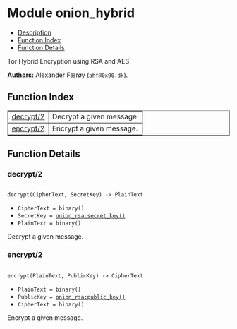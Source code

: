

# Module onion_hybrid #
* [Description](#description)
* [Function Index](#index)
* [Function Details](#functions)

Tor Hybrid Encryption using RSA and AES.

__Authors:__ Alexander Færøy ([`ahf@0x90.dk`](mailto:ahf@0x90.dk)).

<a name="index"></a>

## Function Index ##


<table width="100%" border="1" cellspacing="0" cellpadding="2" summary="function index"><tr><td valign="top"><a href="#decrypt-2">decrypt/2</a></td><td>Decrypt a given message.</td></tr><tr><td valign="top"><a href="#encrypt-2">encrypt/2</a></td><td>Encrypt a given message.</td></tr></table>


<a name="functions"></a>

## Function Details ##

<a name="decrypt-2"></a>

### decrypt/2 ###

<pre><code>
decrypt(CipherText, SecretKey) -&gt; PlainText
</code></pre>

<ul class="definitions"><li><code>CipherText = binary()</code></li><li><code>SecretKey = <a href="onion_rsa.md#type-secret_key">onion_rsa:secret_key()</a></code></li><li><code>PlainText = binary()</code></li></ul>

Decrypt a given message.

<a name="encrypt-2"></a>

### encrypt/2 ###

<pre><code>
encrypt(PlainText, PublicKey) -&gt; CipherText
</code></pre>

<ul class="definitions"><li><code>PlainText = binary()</code></li><li><code>PublicKey = <a href="onion_rsa.md#type-public_key">onion_rsa:public_key()</a></code></li><li><code>CipherText = binary()</code></li></ul>

Encrypt a given message.

